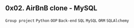 ## 0x02. AirBnB clone - MySQL
`Group project` `Python` `OOP` `Back-end` `SQL` `MySQL` `ORM` `SQLAlchemy`



